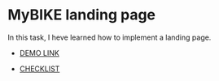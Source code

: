 # MyBIKE landing page

In this task, I heve learned how to implement a landing page.

- [DEMO LINK](https://vladimiredelmann.github.io/layout_miami/)

- [CHECKLIST](https://github.com/mate-academy/layout_miami/blob/master/checklist.md)
